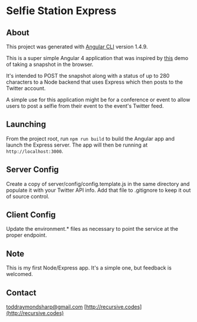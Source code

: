 # Selfie Station Express

## About
This project was generated with [Angular CLI](https://github.com/angular/angular-cli) version 1.4.9.

This is a super simple Angular 4 application that was inspired by [this](https://jsfiddle.net/dannymarkov/cuumwch5/) demo of taking a snapshot in the browser.

It's intended to POST the snapshot along with a status of up to 280 characters to a Node backend that uses Express which then posts to the Twitter account.

A simple use for this application might be for a conference or event to allow users to post a selfie from their event to the event's Twitter feed.

## Launching

From the project root, run `npm run build` to build the Angular app and launch the Express server.  The app will then be running at `http://localhost:3000`.

## Server Config

Create a copy of server/config/config.template.js in the same directory and populate it with your Twitter API info.  Add that file to .gitignore to keep it out of source control.

## Client Config

Update the environment.* files as necessary to point the service at the proper endpoint.

## Note

This is my first Node/Express app.  It's a simple one, but feedback is welcomed.  

## Contact

toddraymondsharp@gmail.com
[http://recursive.codes](http://recursive.codes)
